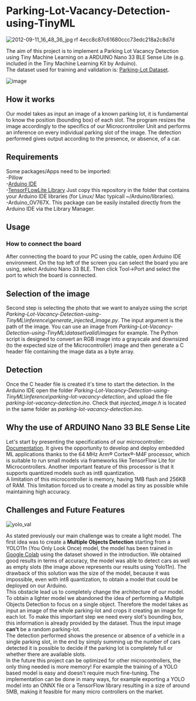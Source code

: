 # Parking-Lot-Vacancy-Detection-using-TinyML

![2012-09-11_16_48_36_jpg rf 4ecc8c87c61680ccc73edc218a2c8d7d](https://github.com/user-attachments/assets/45310e9d-bc77-4c76-ab5b-d59522dbb253)


The aim of this project is to implement a Parking Lot Vacancy Detection using Tiny Machine Learning on a ARDUINO Nano 33 BLE Sense Lite (e.g. included in the Tiny Machine Learning Kit by Arduino).   
The dataset used for training and validation is: [Parking-Lot Dataset](https://public.roboflow.com/object-detection/pklot/2).

![image](https://github.com/user-attachments/assets/d3386dd5-e264-4dba-a1b0-0fe0281f54b1)


## How it works
Our model takes as input an image of a known parking lot, it is fundamental to know the position (bounding box) of each slot. The program resizes the image accordingly to the specifics of our Microcrontroller Unit and performs an inference on every individual parking slot of the image. The detection performed gives output according to the presence, or absence, of a car. 

## Requirements
Some packages/Apps need to be imported:  
-Pillow  
-[Arduino IDE](https://www.arduino.cc/en/software/)  
-[TensorFLowLite Library](https://github.com/tensorflow/tflite-micro-arduino-examples) Just copy this repository in the folder that contains your Arduino IDE libraries (for Linux/ Mac typicall ~/Arduino/libraries).   
-Arduino_OV767X. This package can be easily installed directly from the Arduino IDE via the Library Manager.  

## Usage  
### How to connect the board
After connecting the board to your PC using the cable, open Arduino IDE environment. On the top left of the screen you can select the board you are using, select Arduino Nano 33 BLE. Then click Tool->Port and select the port to which the board is connected.   
## Selection of the image
Second step is selecting the photo that we want to analyze using the script *Parking-Lot-Vacancy-Detection-using-TinyML\inference\generate_injected_image.py*. The input argument is the path of the image. You can use an image from *Parking-Lot-Vacancy-Detection-using-TinyML\dataset\valid\images* for example.
The Python script is designed to convert an RGB image into a grayscale and downsized (to the expected size of the Microcontroller) image and then generate a C header file containing the image data as a byte array.  

## Detection
Once the C header file is created it's time to start the detection. In the Arduino IDE open the folder *Parking-Lot-Vacancy-Detection-using-TinyML\inference\parking-lot-vacancy-detection*, and upload the file *parking-lot-vacancy-detection.ino*. Check that *injected_image.h* is located in the same folder as *parking-lot-vacancy-detection.ino*.

## Why the use of ARDUINO Nano 33 BLE Sense Lite
Let's start by presenting the specifications of our microcontroller: [Documentation](https://docs.arduino.cc/hardware/nano-33-ble-sense/). It gives the opportunity to develop and deploy embedded ML applications thanks to the 64 MHz Arm® Cortex®-M4F processor, which is suitable to run small models via frameworks like TensorFlow Lite for Microcontrollers. Another important feature of this processor is that it supports quantized models such as int8 quantization.\
A limitation of this microcontroller is memory, having 1MB flash and 256KB of RAM. This limitation forced us to create a model as tiny as possible while maintaining high accuracy. 


## Challenges and Future Features

![yolo_val](https://github.com/user-attachments/assets/beb59485-a05e-42f1-bcf9-6a714d027080)

As stated previously our main challenge was to create a light model. The first idea was to create a **Multiple Objects Detection** starting from a YOLO11n (You Only Look Once) model, the model has been trained in [Google Colab](https://colab.research.google.com/drive/1cFkwcUO_BYdpvcR7aoafKTgsltCv9rN1#scrollTo=o3bnmf2ZgfIC&line=1&uniqifier=1) using the dataset showed in the introduction. We obtained good results in terms of accuracy, the model was able to detect cars as well as empty slots (the image above represents our results using Yolo11n). The drawback of this solution was the size of the model, because it was impossible, even with int8 quantization, to obtain a model that could be deployed on our Arduino.  
This obstacle lead us to completely change the architecture of our model.  
To obtain a lighter model we abandoned the idea of performing a Multiple Objects Detection to focus on a single object. Therefore the model takes as input an image of the whole parking-lot and crops it creating an image for each lot. To make this important step we need every slot's bounding box, this information is already provided by the dataset. Thus the input image **can't** be a random parking-lot.  
The detection performed shows the presence or absence of a vehicle in a single parking slot, in the end by simply summing up the number of cars detected it is possible to decide if the parking lot is completely full or whether there are available slots.  
In the future this project can be optimized for other microcontrollers, the only thing needed is more memory! For example the training of a YOLO based model is easy and doesn't require much fine-tuning. The implementation can be done in many ways, for example exporting a YOLO model into an ONNX file or a TensorFlow library resulting in a size of around  5MB, making it feasible for many micro controllers on the market.
